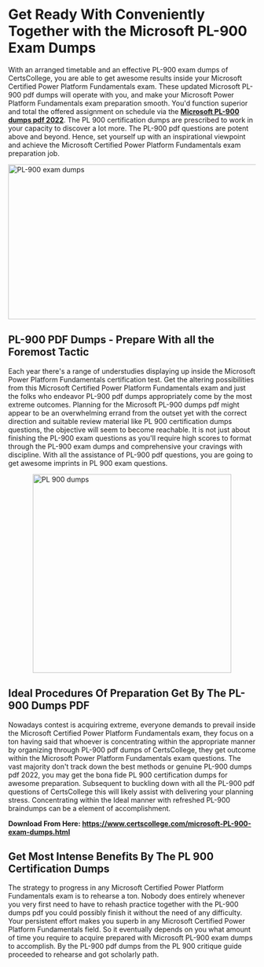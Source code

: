 <h1><strong>Get Ready With Conveniently Together with the Microsoft PL-900 Exam Dumps&nbsp;</strong></h1>
<p><span style="font-weight: 400;">With an arranged timetable and an effective  PL-900 exam dumps of CertsCollege, you are able to get awesome results inside your Microsoft Certified Power Platform Fundamentals exam. These updated Microsoft PL-900 pdf dumps will operate with you, and make your Microsoft Power Platform Fundamentals exam preparation smooth. You'd function superior and total the offered assignment on schedule via the <strong><a href="https://www.certscollege.com/microsoft-PL-900-exam-dumps.html">Microsoft PL-900 dumps pdf 2022</a></strong>. The PL 900 certification dumps are prescribed to work in your capacity to discover a lot more. The  PL-900 pdf questions are potent above and beyond. Hence, set yourself up with an inspirational viewpoint and achieve the Microsoft Certified Power Platform Fundamentals exam preparation job.&nbsp;</span></p>
<p><span style="font-weight: 400;"><img style="display: block; margin-left: auto; margin-right: auto;" src="https://i.ibb.co/CPDK3ps/Yellow-and-Blue-Initiative-Blog-Banner.png" alt="PL-900 exam dumps" width="559" height="315" /></span></p>
<h2><strong>PL-900 PDF Dumps - Prepare With all the Foremost Tactic</strong></h2>
<p><span style="font-weight: 400;">Each year there's a range of understudies displaying up inside the Microsoft Power Platform Fundamentals certification test. Get the altering possibilities from this Microsoft Certified Power Platform Fundamentals exam and just the folks who endeavor PL-900 pdf dumps appropriately come by the most extreme outcomes. Planning for the Microsoft PL-900 dumps pdf might appear to be an overwhelming errand from the outset yet with the correct direction and suitable review material like PL 900 certification dumps questions, the objective will seem to become reachable. It is not just about finishing the PL-900 exam questions as you'll require high scores to format through the PL-900 exam dumps and comprehensive your cravings with discipline. With all the assistance of PL-900 pdf questions, you are going to get awesome imprints in PL 900 exam questions.</span></p>
<p><span style="font-weight: 400;"><a href="https://tinyurl.com/y85yltvy"><img style="display: block; margin-left: auto; margin-right: auto;" src="https://i.ibb.co/9tMrhdY/Teacher-Appreciation-Invitation.png" alt="PL 900 dumps " width="404" height="404" /></a></span></p>
<h2><strong>Ideal Procedures Of Preparation Get By The PL-900 Dumps PDF</strong></h2>
<p><span style="font-weight: 400;">Nowadays contest is acquiring extreme, everyone demands to prevail inside the Microsoft Certified Power Platform Fundamentals exam, they focus on a ton having said that whoever is concentrating within the appropriate manner by organizing through PL-900 pdf dumps of CertsCollege, they get outcome within the Microsoft Power Platform Fundamentals exam questions. The vast majority don't track down the best methods or genuine PL-900 dumps pdf 2022, you may get the bona fide PL 900 certification dumps for awesome preparation. Subsequent to buckling down with all the  PL-900 pdf questions of CertsCollege this will likely assist with delivering your planning stress. Concentrating within the Ideal manner with refreshed PL-900 braindumps can be a element of accomplishment.</span></p>
<p><span style="font-weight: 400;"><strong>Download From Here: <a href="https://www.certscollege.com/microsoft-PL-900-exam-dumps.html">https://www.certscollege.com/microsoft-PL-900-exam-dumps.html</a></strong></span></p>
<h2><strong>Get Most Intense Benefits By The PL 900 Certification Dumps</strong></h2>
<p><span style="font-weight: 400;">The strategy to progress in any Microsoft Certified Power Platform Fundamentals exam is to rehearse a ton. Nobody does entirely whenever you very first need to have to rehash practice together with the PL-900 dumps pdf you could possibly finish it without the need of any difficulty. Your persistent effort makes you superb in any Microsoft Certified Power Platform Fundamentals field. So it eventually depends on you what amount of time you require to acquire prepared with Microsoft PL-900 exam dumps to accomplish. By the PL-900 pdf dumps from the PL 900 critique guide proceeded to rehearse and got scholarly path.</span></p>
